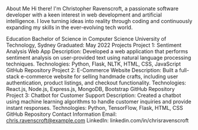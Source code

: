 

About Me
Hi there! I'm Christopher Ravenscroft, a passionate software developer with a keen interest in web development and artificial intelligence. I love turning ideas into reality through coding and continuously expanding my skills in the ever-evolving tech world.

Education
Bachelor of Science in Computer Science
University of Technology, Sydney
Graduated: May 2022
Projects
Project 1: Sentiment Analysis Web App
Description: Developed a web application that performs sentiment analysis on user-provided text using natural language processing techniques.
Technologies: Python, Flask, NLTK, HTML, CSS, JavaScript
GitHub Repository
Project 2: E-Commerce Website
Description: Built a full-stack e-commerce website for selling handmade crafts, including user authentication, product listings, and checkout functionality.
Technologies: React.js, Node.js, Express.js, MongoDB, Bootstrap
GitHub Repository
Project 3: Chatbot for Customer Support
Description: Created a chatbot using machine learning algorithms to handle customer inquiries and provide instant responses.
Technologies: Python, TensorFlow, Flask, HTML, CSS
GitHub Repository
Contact Information
Email: chris.ravenscroft@example.com
LinkedIn: linkedin.com/in/chrisravenscroft

<!---
ChrisRavo/ChrisRavo is a ✨ special ✨ repository because its `README.md` (this file) appears on your GitHub profile.
You can click the Preview link to take a look at your changes.
--->
